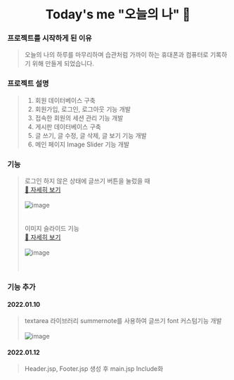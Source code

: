 <h1 align="center">Today's me "오늘의 나" 📝</h1>     

### 프로젝트를 시작하게 된 이유
> 오늘의 나의 하루를 마무리하며 습관처럼 가까이 하는 휴대폰과 컴퓨터로 기록하기 위해 만들게 되었습니다.

### 프로젝트 설명
> 1. 회원 데이터베이스 구축<br>
> 2. 회원가입, 로그인, 로그아웃 기능 개발<br>
> 3. 접속한 회원의 세션 관리 기능 개발<br>
> 4. 게시판 데이터베이스 구축<br>
> 5. 글 쓰기, 글 수정, 글 삭제, 글 보기 기능 개발<br>
> 6. 메인 페이지 Image Slider 기능 개발<br>

### 기능
> 로그인 하지 않은 상태에 글쓰기 버튼을 눌렀을 때<br><a href="https://user-images.githubusercontent.com/63985698/149787481-c1116894-8e6f-4764-9796-650b00c3bde2.mp4">🎥 자세히 보기</a><br><br>
![image](https://user-images.githubusercontent.com/63985698/149788225-bd9a0d66-2e3e-4f6b-ac99-79a61e25ca10.png)
<br><br><br>
> 이미지 슬라이드 기능<br>
> <a href="https://user-images.githubusercontent.com/63985698/149788661-21218f11-ea00-4c3f-8bd8-14e4fa25cbe7.mp4">🎥 자세히 보기</a><br><br>
![image](https://user-images.githubusercontent.com/63985698/149788643-76b50331-e003-417e-9654-27b298359af4.png)
<br><br><br>

### 기능 추가
#### 2022.01.10<br>
> textarea 라이브러리 summernote를 사용하여 글쓰기 font 커스텀기능 개발<br><br>
> ![image](https://user-images.githubusercontent.com/63985698/148759861-71d49f0c-e1d4-4871-9a74-dff89b271436.png)

#### 2022.01.12<br>
> Header.jsp, Footer.jsp 생성 후 main.jsp Include화
